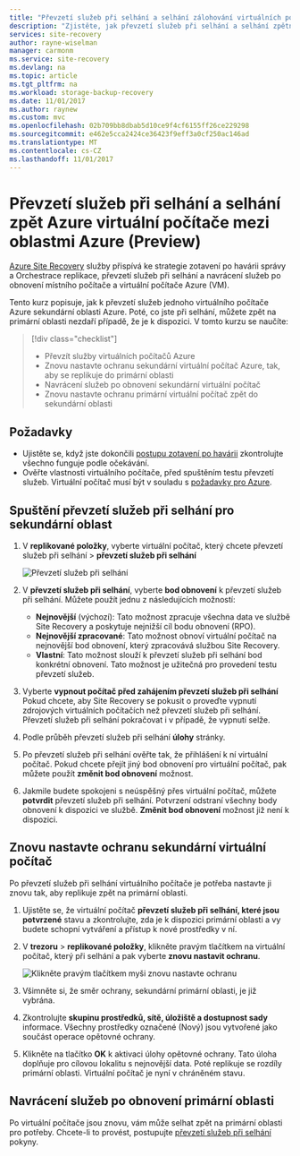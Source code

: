 ```yaml
---
title: "Převzetí služeb při selhání a selhání zálohování virtuálních počítačů Azure replikovat na sekundární oblast Azure s Azure Site Recovery (Preview)"
description: "Zjistěte, jak převzetí služeb při selhání a selhání zpětné replikace virtuálních počítačů Azure sekundární oblasti Azure s Azure Site Recovery"
services: site-recovery
author: rayne-wiselman
manager: carmonm
ms.service: site-recovery
ms.devlang: na
ms.topic: article
ms.tgt_pltfrm: na
ms.workload: storage-backup-recovery
ms.date: 11/01/2017
ms.author: raynew
ms.custom: mvc
ms.openlocfilehash: 02b709bb8dbab5d10ce9f4cf6155ff26ce229298
ms.sourcegitcommit: e462e5cca2424ce36423f9eff3a0cf250ac146ad
ms.translationtype: MT
ms.contentlocale: cs-CZ
ms.lasthandoff: 11/01/2017
---
```

# <a name="fail-over-and-fail-back-azure-vms-between-azure-regions-preview"></a>Převzetí služeb při selhání a selhání zpět Azure virtuální počítače mezi oblastmi Azure (Preview)

[Azure Site Recovery](site-recovery-overview.md) služby přispívá ke strategie zotavení po havárii správy a Orchestrace replikace, převzetí služeb při selhání a navrácení služeb po obnovení místního počítače a virtuální počítače Azure (VM).

Tento kurz popisuje, jak k převzetí služeb jednoho virtuálního počítače Azure sekundární oblasti Azure. Poté, co jste při selhání, můžete zpět na primární oblasti nezdaří případě, že je k dispozici. V tomto kurzu se naučíte:

> [!div class="checklist"]
> * Převzít služby virtuálních počítačů Azure
> * Znovu nastavte ochranu sekundární virtuální počítač Azure, tak, aby se replikuje do primární oblasti
> * Navrácení služeb po obnovení sekundární virtuální počítač
> * Znovu nastavte ochranu primární virtuální počítač zpět do sekundární oblasti

## <a name="prerequisites"></a>Požadavky

- Ujistěte se, když jste dokončili [postupu zotavení po havárii](azure-to-azure-tutorial-dr-drill.md) zkontrolujte všechno funguje podle očekávání.
- Ověřte vlastnosti virtuálního počítače, před spuštěním testu převzetí služeb. Virtuální počítač musí být v souladu s [požadavky pro Azure](site-recovery-support-matrix-to-azure.md#failed-over-azure-vm-requirements).

## <a name="run-a-failover-to-the-secondary-region"></a>Spuštění převzetí služeb při selhání pro sekundární oblast

1. V **replikované položky**, vyberte virtuální počítač, který chcete převzetí služeb při selhání > **převzetí služeb při selhání**

   ![Převzetí služeb při selhání](./media/azure-to-azure-tutorial-failover-failback/failover.png)

2. V **převzetí služeb při selhání**, vyberte **bod obnovení** k převzetí služeb při selhání. Můžete použít jednu z následujících možností:

   * **Nejnovější** (výchozí): Tato možnost zpracuje všechna data ve službě Site Recovery a poskytuje nejnižší cíl bodu obnovení (RPO).
   * **Nejnovější zpracované**: Tato možnost obnoví virtuální počítač na nejnovější bod obnovení, který zpracovává službou Site Recovery.
   * **Vlastní**: Tato možnost slouží k převzetí služeb při selhání bod konkrétní obnovení. Tato možnost je užitečná pro provedení testu převzetí služeb.

3. Vyberte **vypnout počítač před zahájením převzetí služeb při selhání** Pokud chcete, aby Site Recovery se pokusit o proveďte vypnutí zdrojových virtuálních počítačích než převzetí služeb při selhání. Převzetí služeb při selhání pokračovat i v případě, že vypnutí selže.

4. Podle průběh převzetí služeb při selhání **úlohy** stránky.

5. Po převzetí služeb při selhání ověřte tak, že přihlášení k ní virtuální počítač. Pokud chcete přejít jiný bod obnovení pro virtuální počítač, pak můžete použít **změnit bod obnovení** možnost.

6. Jakmile budete spokojeni s neúspěšný přes virtuální počítač, můžete **potvrdit** převzetí služeb při selhání.
   Potvrzení odstraní všechny body obnovení k dispozici ve službě. **Změnit bod obnovení** možnost již není k dispozici.

## <a name="reprotect-the-secondary-vm"></a>Znovu nastavte ochranu sekundární virtuální počítač

Po převzetí služeb při selhání virtuálního počítače je potřeba nastavte ji znovu tak, aby replikuje zpět na primární oblasti.

1. Ujistěte se, že virtuální počítač **převzetí služeb při selhání, které jsou potvrzené** stavu a zkontrolujte, zda je k dispozici primární oblasti a vy budete schopní vytváření a přístup k nové prostředky v ní.
2. V **trezoru** > **replikované položky**, klikněte pravým tlačítkem na virtuální počítač, který při selhání a pak vyberte **znovu nastavit ochranu**.

   ![Klikněte pravým tlačítkem myši znovu nastavte ochranu](./media/azure-to-azure-tutorial-failover-failback/reprotect.png)

2. Všimněte si, že směr ochrany, sekundární primární oblasti, je již vybrána.
3. Zkontrolujte **skupinu prostředků, sítě, úložiště a dostupnost sady** informace. Všechny prostředky označené (Nový) jsou vytvořené jako součást operace opětovné ochrany.
4. Klikněte na tlačítko **OK** k aktivaci úlohy opětovné ochrany. Tato úloha doplňuje pro cílovou lokalitu s nejnovější data. Poté replikuje se rozdíly primární oblasti. Virtuální počítač je nyní v chráněném stavu.

## <a name="fail-back-to-the-primary-region"></a>Navrácení služeb po obnovení primární oblasti

Po virtuální počítače jsou znovu, vám může selhat zpět na primární oblasti pro potřeby. Chcete-li to provést, postupujte [převzetí služeb při selhání](#run-a-failover) pokyny.
